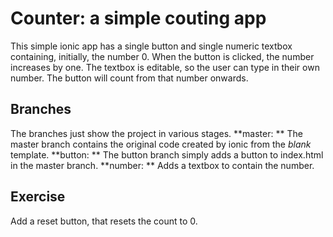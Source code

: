 # Counter: a simple couting app
This simple ionic app has a single button and single numeric textbox containing, initially, the number 0.
When the button is clicked, the number increases by one.
The textbox is editable, so the user can type in their own number.
The button will count from that number onwards.

## Branches
The branches just show the project in various stages.
**master: ** The master branch contains the original code created by ionic from the *blank* template.
**button: ** The button branch simply adds a button to index.html in the master branch.
**number: ** Adds a textbox to contain the number.




## Exercise
Add a reset button, that resets the count to 0.
